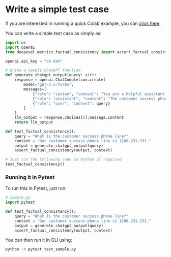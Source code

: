 # Write a simple test case

If you are interested in running a quick Colab example, you can [click here](https://colab.research.google.com/drive/1Lfq5geYsvfVoquDqv84UkWS57SdAHm30?usp=sharing).

You can write a simple test case as simply as:

```python
import os
import openai
from deepeval.metrics.factual_consistency import assert_factual_consistency

openai.api_key = "sk-XXX"

# Write a sample ChatGPT function
def generate_chatgpt_output(query: str):
    response = openai.ChatCompletion.create(
        model="gpt-3.5-turbo",
        messages=[
            {"role": "system", "content": "You are a helpful assistant."},
            {"role": "assistant", "content": "The customer success phone line is 1200-231-231 and the customer success state is in Austin."},
            {"role": "user", "content": query}
        ]
    )
    llm_output = response.choices[0].message.content
    return llm_output

def test_factual_consistency():
    query = "What is the customer success phone line?"
    context = "Our customer success phone line is 1200-231-231."
    output = generate_chatgpt_output(query)
    assert_factual_consistency(output, context)

# Just run the following code in Python if required
test_factual_consistency()
```

### Running it in Pytest

To run this in Pytest, just run:

```python
# sample.py
import pytest

def test_factual_consistency():
    query = "What is the customer success phone line?"
    context = "Our customer success phone line is 1200-231-231."
    output = generate_chatgpt_output(query)
    assert_factual_consistency(output, context)
```

You can then run it in CLI using:

```bash
python -m pytest test_sample.py
```
